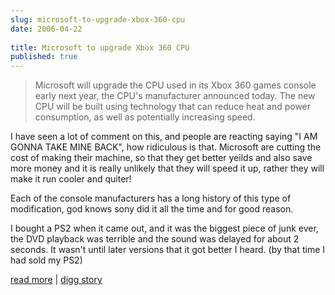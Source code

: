 ```yaml
---
slug: microsoft-to-upgrade-xbox-360-cpu
date: 2006-04-22
 
title: Microsoft to upgrade Xbox 360 CPU
published: true
---
```

<blockquote class="posterous_medium_quote">Microsoft will upgrade the CPU used in its Xbox 360 games console early next year, the CPU's manufacturer announced today. The new CPU will be built using technology that can reduce heat and power consumption, as well as potentially increasing speed.</blockquote><p />I have seen a lot of comment on this, and people are reacting saying "I AM GONNA TAKE MINE BACK", how ridiculous is that.  Microsoft are cutting the cost of making their machine, so that they get better yeilds and also save more money and it is really unlikely that they will speed it up, rather they will make it run cooler and quiter!<p />Each of the console manufacturers has a long history of this type of modification, god knows sony did it all the time and for good reason.<p />I bought a PS2 when it came out, and it was the biggest piece of junk ever, the DVD playback was terrible and the sound was delayed for about 2 seconds.  It wasn't until later versions that it got better I heard. (by that time I had sold my PS2)<p /><a href="http://www.xbox360news.com/Blogs/NewsCom/hqs/blr_3417.aspx">read more</a> | <a href="http://digg.com/gaming/Microsoft_to_upgrade_Xbox_360_CPU">digg story</a><div class="blogger-post-footer"><img class="posterous_download_image" src="https://blogger.googleusercontent.com/tracker/8109338-114571471796853451?l=www.kinlan.co.uk%2Findex.html" height="1" alt="" width="1" /></div>

